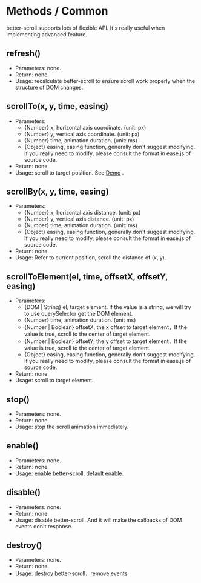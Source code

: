 # Methods / Common

better-scroll supports lots of flexible API. It's really useful when implementing advanced feature.

## refresh()
  - Parameters: none.
  - Return: none.
  - Usage: recalculate better-scroll to ensure scroll work properly when the structure of DOM changes.

## scrollTo(x, y, time, easing)
   - Parameters:
     - {Number} x, horizontal axis coordinate. (unit: px)
     - {Number} y, vertical axis coordinate. (unit: px)
     - {Number} time, animation duration. (unit: ms)
     - {Object} easing, easing function, generally don't suggest modifying. If you really need to modify, please consult the format in ease.js of source code.
   - Return: none.
   - Usage: scroll to target position. See [Demo](https://ustbhuangyi.github.io/better-scroll/demo/#/vertical-scroll) .

## scrollBy(x, y, time, easing)
   - Parameters:
     - {Number} x, horizontal axis distance. (unit: px)
     - {Number} y, vertical axis distance. (unit: px)
     - {Number} time, animation duration. (unit: ms)
     - {Object} easing, easing function, generally don't suggest modifying. If you really need to modify, please consult the format in ease.js of source code.
   - Return: none.
   - Usage: Refer to current position, scroll the distance of (x, y).

## scrollToElement(el, time, offsetX, offsetY, easing)
   - Parameters:
     - {DOM | String} el, target element. If the value is a string, we will try to use querySelector get the DOM element.
     - {Number} time, animation duration. (unit ms)
     - {Number | Boolean} offsetX, the x offset to target element，If the value is true, scroll to the center of target element.
     - {Number | Boolean} offsetY, the y offset to target element，If the value is true, scroll to the center of target element.
     - {Object} easing, easing function, generally don't suggest modifying. If you really need to modify, please consult the format in ease.js of source code.
   - Return: none.
   - Usage: scroll to target element.

## stop()
   - Parameters: none.
   - Return: none.
   - Usage: stop the scroll animation immediately.

## enable()
   - Parameters: none.
   - Return: none.
   - Usage: enable better-scroll, default enable.

## disable()
   - Parameters: none.
   - Return: none.
   - Usage: disable better-scroll. And it will make the callbacks of DOM events don't response.

## destroy()
   - Parameters: none.
   - Return: none.
   - Usage: destroy better-scroll，remove events.

